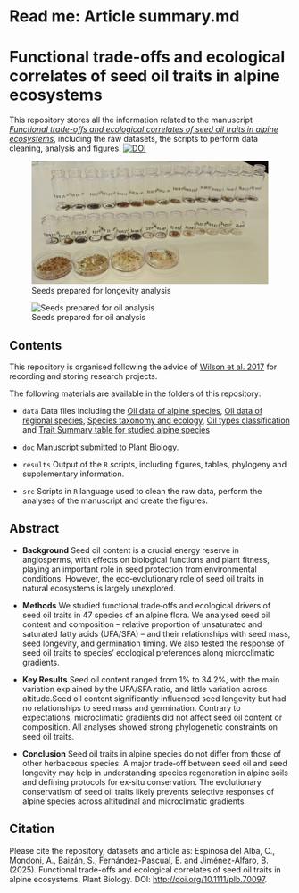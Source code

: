 Read me: Article summary.md
================

# Functional trade-offs and ecological correlates of seed oil traits in alpine ecosystems

This repository stores all the information related to the manuscript
[*Functional trade-offs and ecological correlates of seed oil traits in
alpine ecosystems*](http://doi.org/10.1111/plb.70097), including the raw
datasets, the scripts to perform data cleaning, analysis and figures.
[![DOI](https://zenodo.org/badge/449614381.svg)](https://doi.org/10.5281/zenodo.16900176)

<figure>
<img src="seeds_longevity.jpg"
alt="Seeds prepared for longevity analysis" />
<figcaption aria-hidden="true">Seeds prepared for longevity
analysis</figcaption>
</figure>

<figure>
<img src="seeds_oil.jpg" alt="Seeds prepared for oil analysis" />
<figcaption aria-hidden="true">Seeds prepared for oil
analysis</figcaption>
</figure>

## Contents

This repository is organised following the advice of [Wilson et
al. 2017](https://doi.org/10.1371/journal.pcbi.1005510) for recording
and storing research projects.

The following materials are available in the folders of this repository:

- `data` Data files including the [Oil data of alpine
  species](https://github.com/clara-espinosa/Oilcontent_Longevity/blob/main/data/oil_alpinedata.csv),
  [Oil data of regional
  species](https://github.com/clara-espinosa/Oilcontent_Longevity/blob/main/data/oil_regionaldata.csv),
  [Species taxonomy and
  ecology](https://github.com/clara-espinosa/Oilcontent_Longevity/blob/main/data/species_header.csv),
  [Oil types
  classification](https://github.com/clara-espinosa/Oilcontent_Longevity/blob/main/data/FA_types.csv)
  and [Trait Summary table for studied alpine
  species](https://github.com/clara-espinosa/Oilcontent_Longevity/blob/main/data/species_traits.csv)

- `doc` Manuscript submitted to Plant Biology.

- `results` Output of the `R` scripts, including figures, tables,
  phylogeny and supplementary information.

- `src` Scripts in `R` language used to clean the raw data, perform the
  analyses of the manuscript and create the figures.

## Abstract

- **Background** Seed oil content is a crucial energy reserve in
  angiosperms, with effects on biological functions and plant fitness,
  playing an important role in seed protection from environmental
  conditions. However, the eco‐evolutionary role of seed oil traits in
  natural ecosystems is largely unexplored.

- **Methods** We studied functional trade‐offs and ecological drivers of
  seed oil traits in 47 species of an alpine flora. We analysed seed oil
  content and composition – relative proportion of unsaturated and
  saturated fatty acids (UFA/SFA) – and their relationships with seed
  mass, seed longevity, and germination timing. We also tested the
  response of seed oil traits to species’ ecological preferences along
  microclimatic gradients.

- **Key Results** Seed oil content ranged from 1% to 34.2%, with the
  main variation explained by the UFA/SFA ratio, and little variation
  across altitude.Seed oil content significantly influenced seed
  longevity but had no relationships to seed mass and germination.
  Contrary to expectations, microclimatic gradients did not affect seed
  oil content or composition. All analyses showed strong phylogenetic
  constraints on seed oil traits.

- **Conclusion** Seed oil traits in alpine species do not differ from
  those of other herbaceous species. A major trade‐off between seed oil
  and seed longevity may help in understanding species regeneration in
  alpine soils and defining protocols for ex‐situ conservation. The
  evolutionary conservatism of seed oil traits likely prevents selective
  responses of alpine species across altitudinal and microclimatic
  gradients.

## Citation

Please cite the repository, datasets and article as: Espinosa del Alba,
C., Mondoni, A., Baizán, S., Fernández-Pascual, E. and Jiménez-Alfaro,
B.(2025). Functional trade-offs and ecological correlates of seed oil
traits in alpine ecosystems. Plant Biology. DOI:
<http://doi.org/10.1111/plb.70097>.
